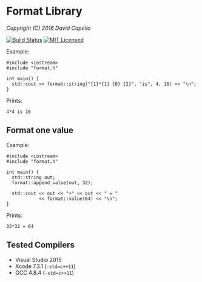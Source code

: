 # Format Library
*Copyright (C) 2016 David Capello*

[![Build Status](https://travis-ci.org/dacap/format.svg)](https://travis-ci.org/dacap/format)
[![MIT Licensed](https://img.shields.io/badge/license-MIT-blue.svg)](LICENSE.txt)

Example:

    #include <iostream>
    #include "format.h"

    int main() {
      std::cout << format::string("{1}*{1} {0} {2}", "is", 4, 16) << "\n";
    }

Prints:

    4*4 is 16

## Format one value

Example:

    #include <iostream>
    #include "format.h"

    int main() {
      std::string out;
      format::append_value(out, 32);

      std::cout << out << "+" << out << " = "
                << format::value(64) << "\n";
    }

Prints:

    32*32 = 64

## Tested Compilers

* Visual Studio 2015
* Xcode 7.3.1 (`-std=c++11`)
* GCC 4.8.4 (`-std=c++11`)
